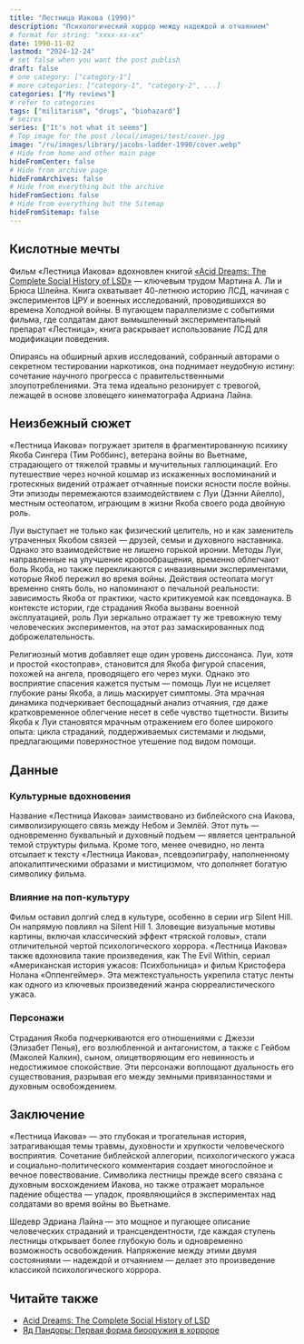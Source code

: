 ```yaml
---
title: "Лестница Иакова (1990)"
description: "Психологический хоррор между надеждой и отчаянием"
# format for string: "xxxx-xx-xx"
date: 1990-11-02
lastmod: "2024-12-24"
# set false when you want the post publish
draft: false
# one category: ["category-1"]
# more categories: ["category-1", "category-2", ...]
categories: ["My reviews"]
# refer to categories
tags: ["militarism", "drugs", "biohazard"]
# seires
series: ["It's not what it seems"]
# Top image for the post /local/images/test/cover.jpg
image: "/ru/images/library/jacobs-ladder-1990/cover.webp"
# Hide from home and other main page
hideFromCenter: false
# Hide from archive page
hideFromArchives: false
# Hide from everything but the archive
hideFromSection: false
# Hide from everything but the Sitemap
hideFromSitemap: false
---
```

## Кислотные мечты

Фильм «Лестница Иакова» вдохновлен книгой <a href="/ru/library/acid-dreams-1985/" target="_blank">«Acid Dreams: The Complete Social History of LSD»</a> — ключевым трудом Мартина А. Ли и Брюса Шлейна. Книга охватывает 40-летнюю историю ЛСД, начиная с экспериментов ЦРУ и военных исследований, проводившихся во времена Холодной войны. В пугающем параллелизме с событиями фильма, где солдатам дают вымышленный экспериментальный препарат «Лестница», книга раскрывает использование ЛСД для модификации поведения.

Опираясь на обширный архив исследований, собранный авторами о секретном тестировании наркотиков, она поднимает неудобную истину: сочетание научного прогресса с правительственными злоупотреблениями. Эта тема идеально резонирует с тревогой, лежащей в основе зловещего кинематографа Адриана Лайна.

## Неизбежный сюжет

«Лестница Иакова» погружает зрителя в фрагментированную психику Якоба Сингера (Тим Роббинс), ветерана войны во Вьетнаме, страдающего от тяжелой травмы и мучительных галлюцинаций. Его путешествие через ночной кошмар из искаженных воспоминаний и гротескных видений отражает отчаянные поиски ясности после войны. Эти эпизоды перемежаются взаимодействием с Луи (Дэнни Айелло), местным остеопатом, играющим в жизни Якоба своего рода двойную роль.

Луи выступает не только как физический целитель, но и как заменитель утраченных Якобом связей — друзей, семьи и духовного наставника. Однако это взаимодействие не лишено горькой иронии. Методы Луи, направленные на улучшение кровообращения, временно облегчают боль Якоба, но также перекликаются с инвазивными экспериментами, которые Якоб пережил во время войны. Действия остеопата могут временно снять боль, но напоминают о печальной реальности: зависимость Якоба от практики, часто критикуемой как псевдонаука. В контексте истории, где страдания Якоба вызваны военной эксплуатацией, роль Луи зеркально отражает ту же тревожную тему человеческих экспериментов, на этот раз замаскированных под доброжелательность.

Религиозный мотив добавляет еще один уровень диссонанса. Луи, хотя и простой «костоправ», становится для Якоба фигурой спасения, похожей на ангела, проводящего его через муки. Однако это восприятие спасения кажется пустым — помощь Луи не исцеляет глубокие раны Якоба, а лишь маскирует симптомы. Эта мрачная динамика подчеркивает беспощадный анализ отчаяния, где даже кратковременное облегчение несет в себе чувство тщетности. Визиты Якоба к Луи становятся мрачным отражением его более широкого опыта: цикла страданий, поддерживаемых системами и людьми, предлагающими поверхностное утешение под видом помощи.

## Данные

### Культурные вдохновения

Название «Лестница Иакова» заимствовано из библейского сна Иакова, символизирующего связь между Небом и Землёй. Этот путь — одновременно буквальный и духовный подъем — является центральной темой структуры фильма. Кроме того, менее очевидно, но лента отсылает к тексту «Лестница Иакова», псевдоэпиграфу, наполненному апокалиптическими образами и мистицизмом, что дополняет богатую символику фильма.

### Влияние на поп-культуру

Фильм оставил долгий след в культуре, особенно в серии игр Silent Hill. Он напрямую повлиял на Silent Hill 1. Зловещие визуальные мотивы картины, включая классический эффект «тряской головы», стали отличительной чертой психологического хоррора. «Лестница Иакова» также вдохновила такие произведения, как The Evil Within, сериал «Американская история ужасов: Психбольница» и фильм Кристофера Нолана «Оппенгеймер». Эта межтекстуальность укрепила статус ленты как одного из ключевых произведений жанра сюрреалистического ужаса.

### Персонажи

Страдания Якоба подчеркиваются его отношениями с Джеззи (Элизабет Пенья), его возлюбленной и антагонистом, а также с Гейбом (Маколей Калкин), сыном, олицетворяющим его невинность и недостижимое спокойствие. Эти персонажи воплощают дуальность его существования, разрывая его между земными привязанностями и духовным освобождением.

## Заключение

«Лестница Иакова» — это глубокая и трогательная история, затрагивающая темы травмы, духовности и хрупкости человеческого восприятия. Сочетание библейской аллегории, психологического ужаса и социально-политического комментария создает многослойное и вечное повествование. Символика лестницы прежде всего связана с духовным восхождением Иакова, но также отражает моральное падение общества — упадок, проявляющийся в экспериментах над солдатами во время войны во Вьетнаме.

Шедевр Эдриана Лайна — это мощное и пугающее описание человеческих страданий и трансцендентности, где каждая ступень лестницы открывает более глубокую боль и одновременно возможность освобождения. Напряжение между этими двумя состояниями — надеждой и отчаянием — делает это произведение классикой психологического хоррора.

## Читайте также

<ul>
	<li><a href="/ru/library/acid-dreams-1985/" target="_blank">
		Acid Dreams: The Complete Social History of LSD
	</a></li>
	<li><a href="/ru/articles/pandoras-toxin/" target="_blank">
		Яд Пандоры: Первая форма биооружия в хорроре
	</a></li>
</ul>